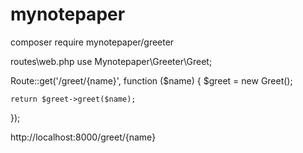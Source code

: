 # mynotepaper

composer require mynotepaper/greeter

routes\web.php
use Mynotepaper\Greeter\Greet;

Route::get('/greet/{name}', function ($name) {
    $greet = new Greet();

    return $greet->greet($name);
});

http://localhost:8000/greet/{name}
